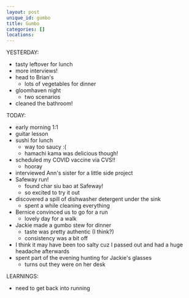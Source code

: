 ```yaml
---
layout: post
unique_id: gumbo
title: Gumbo
categories: []
locations: 
---
```


YESTERDAY:
* tasty leftover for lunch
* more interviews!
* head to Brian's
  * lots of vegetables for dinner
* gloomhaven night
  * two scenarios
* cleaned the bathroom!

TODAY:
* early morning 1:1
* guitar lesson
* sushi for lunch
  * way too saucy :(
  * hamachi kama was delicious though!
* scheduled my COVID vaccine via CVS!!
  * hooray
* interviewed Ann's sister for a little side project
* Safeway run!
  * found char siu bao at Safeway!
  * so excited to try it out
* discovered a spill of dishwasher detergent under the sink
  * spent a while cleaning everything
* Bernice convinced us to go for a run
  * lovely day for a walk
* Jackie made a gumbo stew for dinner
  * taste was pretty authentic (I think?)
  * consistency was a bit off
* I think it may have been too salty cuz I passed out and had a huge headache afterwards
* spent part of the evening hunting for Jackie's glasses
  * turns out they were on her desk

LEARNINGS:
* need to get back into running
